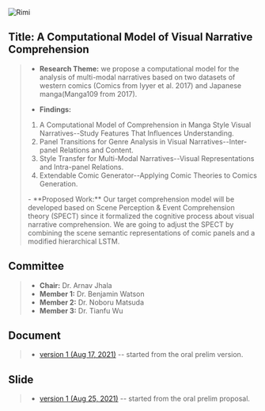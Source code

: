![Rimi](https://rimichen.github.io/RimiWeb/assets/rimismall.jpg)

## Title: A Computational Model of Visual Narrative Comprehension
> - **Research Theme:** we propose a computational model for the analysis of multi-modal narratives based on two datasets of western comics (Comics from Iyyer et al. 2017) and Japanese manga(Manga109 from 2017).
>
> - **Findings:** 
> <ol>
> <li>A Computational Model of Comprehension in Manga Style Visual Narratives--Study Features That Influences Understanding.</li>
> <li>Panel Transitions for Genre Analysis in Visual Narratives--Inter-panel Relations and Content.</li>
> <li>Style Transfer for Multi-Modal Narratives--Visual Representations and Intra-panel Relations.</li>
> <li>Extendable Comic Generator--Applying Comic Theories to Comics Generation.</li>
> </ol>
> - **Proposed Work:**
>Our target comprehension model will be developed based on Scene Perception & Event Comprehension theory (SPECT) since it formalized the cognitive process about visual narrative comprehension. We are going to adjust the SPECT by combining the scene semantic representations of comic panels and a modified hierarchical LSTM.


## Committee
> - **Chair:** Dr. Arnav Jhala
> - **Member 1:** Dr. Benjamin Watson
> - **Member 2:** Dr. Noboru Matsuda
> - **Member 3:** Dr. Tianfu Wu

## Document
> - [version 1 (Aug 17, 2021)](https://rimichen.github.io/Oral-Website/prelim/Prelim_proposal_v2.pdf) -- started from the oral prelim version.
>


## Slide
>
> - [version 1 (Aug 25, 2021)](https://rimichen.github.io/Oral-Website/prelim/Rimi_Prelim_Presentation_v3.pdf) -- started from the oral prelim proposal. 
